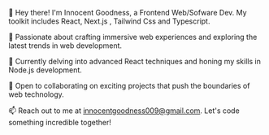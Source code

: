 👋 Hey there! I'm Innocent Goodness, a Frontend Web/Sofware Dev. My toolkit includes React, Next.js , Tailwind Css and Typescript.

👀 Passionate about crafting immersive web experiences and exploring the latest trends in web development.

🌱 Currently delving into advanced React techniques and honing my skills in Node.js development.

💞️ Open to collaborating on exciting projects that push the boundaries of web technology.

📫 Reach out to me at innocentgoodness009@gmail.com. Let's code something incredible together!
